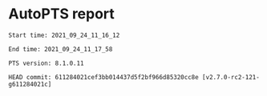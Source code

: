 # AutoPTS report

    Start time: 2021_09_24_11_16_12

    End time: 2021_09_24_11_17_58

    PTS version: 8.1.0.11

    HEAD commit: 611284021cef3bb014437d5f2bf966d85320cc8e [v2.7.0-rc2-121-g611284021c]
    
